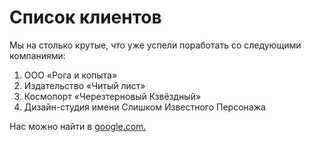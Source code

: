 # Список клиентов
Мы на столько крутые, что уже успели поработать со следующими компаниями:
<ol>
<li>ООО «Рога и копыта»</li>
<li>Издательство «Читый лист»</li>
<li>Космопорт «Черезтерновый Кзвёздный»</li>
<li>Дизайн-студия имени Слишком Известного Персонажа</li>
</ol>

Нас можно найти в [google.com.](google.com)